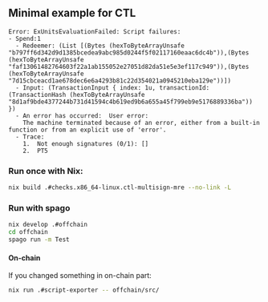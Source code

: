 ## Minimal example for CTL

```
Error: ExUnitsEvaluationFailed: Script failures:
- Spend:1
  - Redeemer: (List [(Bytes (hexToByteArrayUnsafe "b797ff6d342d9d1385bcedea9abc985d0244f5f02117160eaac6dc4b")),(Bytes (hexToByteArrayUnsafe "faf13061482764603f22a1ab155052e27051d82da51e5e3ef117c949")),(Bytes (hexToByteArrayUnsafe "7d15cbceacd1ae678dec6e6a4293b81c22d354021a0945210eba129e"))])
  - Input: (TransactionInput { index: 1u, transactionId: (TransactionHash (hexToByteArrayUnsafe "8d1af9bde4377244b731d41594c4b619ed9b6a655a45f799eb9e5176889336ba")) })
  - An error has occurred:  User error:
    The machine terminated because of an error, either from a built-in function or from an explicit use of 'error'.
  - Trace:
    1.  Not enough signatures (0/1): []
    2.  PT5
```

### Run once with Nix:

```sh
nix build .#checks.x86_64-linux.ctl-multisign-mre --no-link -L
```

### Run with spago

```sh
nix develop .#offchain
cd offchain
spago run -m Test
```

#### On-chain

If you changed something in on-chain part:

```sh
nix run .#script-exporter -- offchain/src/
```
